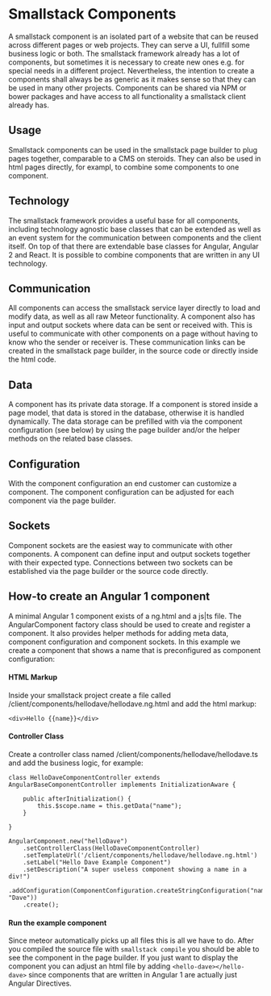 # Smallstack Components
A smallstack component is an isolated part of a website that can be reused across different pages or web projects. They can serve a UI,  fullfill some business logic or both. The smallstack framework already has a lot of components, but sometimes it is necessary to create new ones e.g. for special needs in a different project. Nevertheless, the intention to create a components shall always be as generic as it makes sense so that they can be used in many other projects. Components can be shared via NPM or bower packages and have access to all functionality a smallstack client already has.

## Usage
Smallstack components can be used in the smallstack page builder to plug pages together, comparable to a CMS on steroids. They can also be used in html pages directly, for exampl, to combine some components to one component.

## Technology
The smallstack framework provides a useful base for all components, including technology agnostic base classes that can be extended as well as an event system for the communication between components and the client itself. On top of that there are extendable base classes for Angular, Angular 2 and React. It is possible to combine components that are written in any UI technology.

## Communication
All components can access the smallstack service layer directly to load and modify data, as well as all raw Meteor functionality. A component also has input and output sockets where data can be sent or received with. This is useful to communicate with other components on a page without having to know who the sender or receiver is. These communication links can be created in the smallstack page builder, in the source code or directly inside the html code.

## Data
A component has its private data storage. If a component is stored inside a page model, that data is stored in the database, otherwise it is handled dynamically. The data storage can be prefilled with via the component configuration (see below) by using the page builder and/or the helper methods on the related base classes.

## Configuration
With the component configuration an end customer can customize a component. The component configuration can be adjusted for each component via the page builder.

## Sockets
Component sockets are the easiest way to communicate with other components. A component can define input and output sockets together with their expected type. Connections between two sockets can be established via the page builder or the source code directly.

## How-to create an Angular 1 component
A minimal Angular 1 component exists of a ng.html and a js|ts file. The AngularComponent factory class should be used to create and register a component. It also provides helper methods for adding meta data, component configuration and component sockets. In this example we create a component that shows a name that is preconfigured as component configuration:

#### HTML Markup
Inside your smallstack project create a file  called /client/components/hellodave/hellodave.ng.html and add the html markup: 
```
<div>Hello {{name}}</div>
```

#### Controller Class
Create a controller class named /client/components/hellodave/hellodave.ts and add the business logic, for example: 
```
class HelloDaveComponentController extends AngularBaseComponentController implements InitializationAware {

    public afterInitialization() {
        this.$scope.name = this.getData("name");
    }
    
}

AngularComponent.new("helloDave")
    .setControllerClass(HelloDaveComponentController)
    .setTemplateUrl('/client/components/hellodave/hellodave.ng.html')
    .setLabel("Hello Dave Example Component")
    .setDescription("A super useless component showing a name in a div!")
    .addConfiguration(ComponentConfiguration.createStringConfiguration("name", "Dave"))
    .create();
```

#### Run the example component
Since meteor automatically picks up all files this is all we have to do. After you compiled the source file with ```smallstack compile``` you should be able to see the component in the page builder. If you just want to display the component you can adjust an html file by adding ```<hello-dave></hello-dave>``` since components that are written in Angular 1 are actually just Angular Directives.
